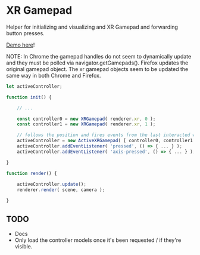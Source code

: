 # XR Gamepad

Helper for initializing and visualizing and XR Gamepad and forwarding button presses.

[Demo here](https://gkjohnson.github.io/webxr-sandbox/xr-gamepads/)!

NOTE: In Chrome the gamepad handles do not seem to dynamically update and they must be polled via navigator.getGamepads(). Firefox updates the original gamepad object. The xr gamepad objects seem to be updated the same way in both Chrome and Firefox.

```js
let activeController;

function init() {

	// ...

	const controller0 = new XRGamepad( renderer.xr, 0 );
	const controller1 = new XRGamepad( renderer.xr, 1 );

	// follows the position and fires events from the last interacted with xr controller
	activeController = new ActiveXRGamepad( [ controller0, controller1 ] );
	activeController.addEventListener( 'pressed', () => { ... } );
	activeController.addEventListener( 'axis-pressed', () => { ... } );

}

function render() {
 
	activeController.update();
	renderer.render( scene, camera );

}
```

## TODO

- Docs
- Only load the controller models once it's been requested / if they're visible.

